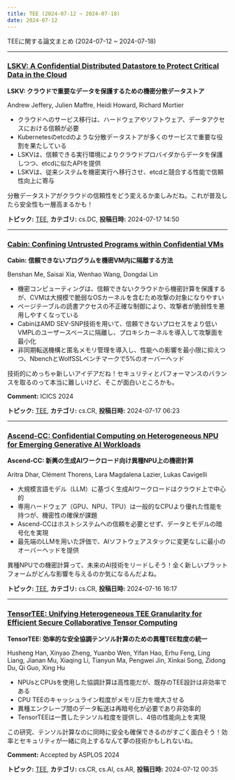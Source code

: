 ```yaml
---
title: TEE (2024-07-12 ~ 2024-07-18)
date: 2024-07-12
---
```


TEEに関する論文まとめ (2024-07-12 ~ 2024-07-18)


- - -

### [LSKV: A Confidential Distributed Datastore to Protect Critical Data in the Cloud](http://arxiv.org/abs/2407.12623)

**LSKV: クラウドで重要なデータを保護するための機密分散データストア**

Andrew Jeffery, Julien Maffre, Heidi Howard, Richard Mortier

- クラウドへのサービス移行は、ハードウェアやソフトウェア、データアクセスにおける信頼が必要
- Kubernetesのetcdのような分散データストアが多くのサービスで重要な役割を果たしている
- LSKVは、信頼できる実行環境によりクラウドプロバイダからデータを保護しつつ、etcdに似たAPIを提供
- LSKVは、従来システムを機密実行へ移行させ、etcdと競合する性能で信頼性向上に寄与

分散データストアがクラウドの信頼性をどう変えるか楽しみだね。これが普及したら安全性も一層高まるかも！



**トピック:** [TEE](../../tee), **カテゴリ:** cs.DC, **投稿日時:** 2024-07-17 14:50


- - -

### [Cabin: Confining Untrusted Programs within Confidential VMs](http://arxiv.org/abs/2407.12334)

**Cabin: 信頼できないプログラムを機密VM内に隔離する方法**

Benshan Me, Saisai Xia, Wenhao Wang, Dongdai Lin

- 機密コンピューティングは、信頼できないクラウドから機密計算を保護するが、CVMは大規模で脆弱なOSカーネルを含むため攻撃の対象になりやすい
- ページテーブルの読書アクセスの不正確な制御により、攻撃者が脆弱性を悪用しやすくなっている
- CabinはAMD SEV-SNP技術を用いて、信頼できないプロセスをより低いVMPLのユーザースペースに隔離し、プロキシカーネルを導入して攻撃面を最小化
- 非同期転送機構と匿名メモリ管理を導入し、性能への影響を最小限に抑えつつ、NbenchとWolfSSLベンチマークで5%のオーバーヘッド 

技術的にめっちゃ新しいアイデアだね！セキュリティとパフォーマンスのバランスを取るのって本当に難しいけど、そこが面白いところかも。

**Comment:** ICICS 2024

**トピック:** [TEE](../../tee), **カテゴリ:** cs.CR, **投稿日時:** 2024-07-17 06:23


- - -

### [Ascend-CC: Confidential Computing on Heterogeneous NPU for Emerging Generative AI Workloads](http://arxiv.org/abs/2407.11888)

**Ascend-CC: 新興の生成AIワークロード向け異種NPU上の機密計算**

Aritra Dhar, Clément Thorens, Lara Magdalena Lazier, Lukas Cavigelli

- 大規模言語モデル（LLM）に基づく生成AIワークロードはクラウド上で中心的
- 専用ハードウェア（GPU、NPU、TPU）は一般的なCPUより優れた性能を持つが、機密性の確保が課題
- Ascend-CCはホストシステムへの信頼を必要とせず、データとモデルの暗号化を実現
- 最先端のLLMを用いた評価で、AIソフトウェアスタックに変更なしに最小のオーバーヘッドを提供

異種NPUでの機密計算って、未来のAI技術をリードしそう！全く新しいプラットフォームがどんな影響を与えるのか気になるんだよね。



**トピック:** [TEE](../../tee), **カテゴリ:** cs.CR, **投稿日時:** 2024-07-16 16:17


- - -

### [TensorTEE: Unifying Heterogeneous TEE Granularity for Efficient Secure Collaborative Tensor Computing](http://arxiv.org/abs/2407.08903)

**TensorTEE: 効率的な安全協調テンソル計算のための異種TEE粒度の統一**

Husheng Han, Xinyao Zheng, Yuanbo Wen, Yifan Hao, Erhu Feng, Ling Liang, Jianan Mu, Xiaqing Li, Tianyun Ma, Pengwei Jin, Xinkai Song, Zidong Du, Qi Guo, Xing Hu

- NPUsとCPUsを使用した協調計算は高性能だが、既存のTEE設計は非効率である
- CPU TEEのキャッシュライン粒度がメモリ圧力を増大させる
- 異種エンクレーブ間のデータ転送は再暗号化が必要であり非効率的
- TensorTEEは一貫したテンソル粒度を提供し、4倍の性能向上を実現

この研究、テンソル計算なのに同時に安全も確保できるのがすごく面白そう！効率とセキュリティが一緒に向上するなんて夢の技術かもしれないね。

**Comment:** Accepted by ASPLOS 2024

**トピック:** [TEE](../../tee), **カテゴリ:** cs.CR, cs.AI, cs.AR, **投稿日時:** 2024-07-12 00:35
